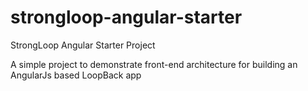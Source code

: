 strongloop-angular-starter
=====================

StrongLoop Angular Starter Project

A simple project to demonstrate front-end architecture
for building an AngularJs based LoopBack app

